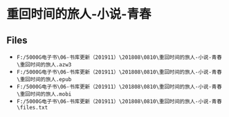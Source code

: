 # 重回时间的旅人-小说-青春

## Files

- `F:/5000G电子书\06-书库更新（201911）\201808\0810\重回时间的旅人-小说-青春\重回时间的旅人.azw3`
- `F:/5000G电子书\06-书库更新（201911）\201808\0810\重回时间的旅人-小说-青春\重回时间的旅人.epub`
- `F:/5000G电子书\06-书库更新（201911）\201808\0810\重回时间的旅人-小说-青春\重回时间的旅人.mobi`
- `F:/5000G电子书\06-书库更新（201911）\201808\0810\重回时间的旅人-小说-青春\files.txt`
